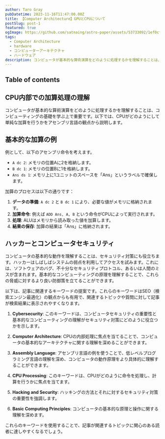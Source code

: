 ```yaml
---
author: Taro Gray
pubDatetime: 2023-11-16T11:47:00.00Z
title: 【Computer Architecture】GPUとCPUについて
postSlug: post-1
featured: true
ogImage: https://github.com/satnaing/astro-paper/assets/53733092/1ef0cf03-8137-4d67-ac81-84a032119e3a
tags:
  - Computer Architecture
  - hardware
  - コンピューターアーキテクチャ
  - ハードウェア
description: コンピュータが基本的な算術演算をどのように処理するかを理解することは、コンピューティングの基礎を学ぶ上で重要です。以下では、CPUがどのようにして単純な加算を行うかをアセンブリ言語の観点から説明します。
---
```


## Table of contents

## CPU内部での加算処理の理解

コンピュータが基本的な算術演算をどのように処理するかを理解することは、コンピューティングの基礎を学ぶ上で重要です。以下では、CPUがどのようにして単純な加算を行うかをアセンブリ言語の観点から説明します。

## 基本的な加算の例

例として、以下のアセンブリ命令を考えます。

- `A dc 2`: メモリの位置Aに2を格納します。
- `B dc 1`: メモリの位置Bに1を格納します。
- `Ans ds 1`: メモリ上に1ユニットのスペースを「Ans」というラベルで確保します。

加算のプロセスは以下の通りです：

1. **データの準備**: `A dc 2` と `B dc 1` により、必要な値がメモリに格納されます。
2. **加算命令**: 例えば `ADD Ans, A, B` という命令がCPUによって実行されます。
3. **処理**: ALUはメモリから読み取った値を加算します。
4. **結果の保存**: 加算の結果は「Ans」に格納されます。

## ハッカーとコンピュータセキュリティ

コンピュータの基本的な動作を理解することは、セキュリティ対策にも役立ちます。ハッカーはしばしばシステムの弱点を利用してアクセスを試みます。これには、ソフトウェアのバグ、不十分なセキュリティプロトコル、あるいは人間のミスが含まれます。基本的なコンピューティングの原理を理解することで、これらの脅威に対するより良い防御策を立てることができます。

以下は、記事に関連するキーワードの提案です。これらのキーワードはSEO（検索エンジン最適化）の観点からも有用で、関連するトピックや質問に対して記事が検索結果に表示されやすくなります。

1. **Cybersecurity**: このキーワードは、コンピュータセキュリティの重要性と基本的なコンピューティングの理解がセキュリティ対策にどのように役立つかを示します。

2. **Computer Architecture**: CPUの内部処理に焦点を当てることで、コンピュータの基本的なアーキテクチャに関する理解を深めることができます。

3. **Assembly Language**: アセンブリ言語の例を使うことで、低レベルプログラミング言語の理解を深め、コンピュータの動作原理をより具体的に理解することができます。

4. **CPU Processing**: このキーワードは、CPUがどのように命令を処理し、計算を行うかに焦点を当てます。

5. **Hacking and Security**: ハッキングの方法とそれに対するセキュリティ対策の重要性を強調します。

6. **Basic Computing Principles**: コンピュータの基本的な原理と操作に関する理解を深めます。

これらのキーワードを使用することで、記事が関連するトピックに関心のある読者に達しやすくなるでしょう。
